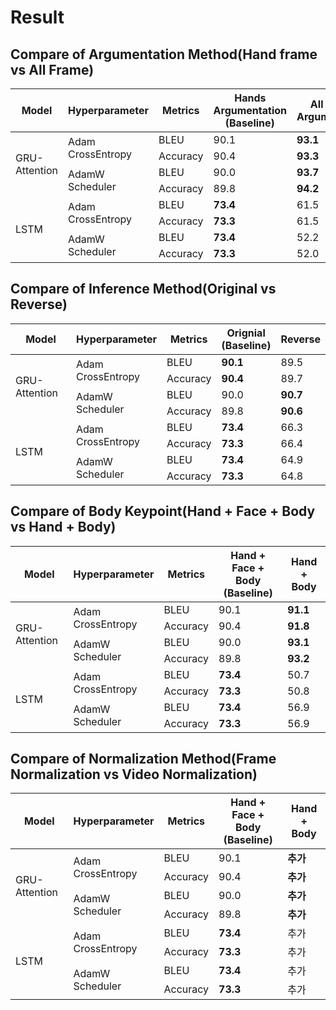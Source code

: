 # Result

## Compare of Argumentation Method(Hand frame vs All Frame)
<table>
    <thead>
        <tr>
            <th>Model</th>
            <th>Hyperparameter</th>
            <th>Metrics</th>
            <th>Hands Argumentation<br>(Baseline)</th>
            <th>All Frame Argumentation</th>
        </tr>
    </thead>
    <tbody>
        <tr>
            <td rowspan=4>GRU-Attention</td>
            <td rowspan=2>Adam<br>CrossEntropy</td>
            <td>BLEU</td>
            <td>90.1</td>
            <td><b>93.1</b></td>
        </tr>
        <tr>
            <td>Accuracy</td>
            <td>90.4</td>
            <td><b>93.3</b></td>
        </tr>
        <tr>
            <td rowspan=2>AdamW<br>Scheduler</td>
            <td>BLEU</td>
            <td>90.0</td>
            <td><b>93.7</b></td>
        </tr>
        <tr>
            <td>Accuracy</td>
            <td>89.8</td>
            <td><b>94.2</b></td>
        </tr>
        <tr>
            <td rowspan=4>LSTM</td>
            <td rowspan=2>Adam<br>CrossEntropy</td>
            <td>BLEU</td>
            <td><b>73.4</b></td>
            <td>61.5</td>
        </tr>
        <tr>
            <td>Accuracy</td>
            <td><b>73.3</b></td>
            <td>61.5</td>
        </tr>
        <tr>
            <td rowspan=2>AdamW<br>Scheduler</td>
            <td>BLEU</td>
            <td><b>73.4</b></td>
            <td>52.2</td>
        </tr>
        <tr>
            <td>Accuracy</td>
            <td><b>73.3</b></td>
            <td>52.0</td>
        </tr>
    </tbody>
</table>

## Compare of Inference Method(Original vs Reverse)

<table>
    <thead>
        <tr>
            <th>Model</th>
            <th>Hyperparameter</th>
            <th>Metrics</th>
            <th>Orignial<br>(Baseline)</th>
            <th>Reverse</th>
        </tr>
    </thead>
    <tbody>
        <tr>
            <td rowspan=4>GRU-Attention</td>
            <td rowspan=2>Adam<br>CrossEntropy</td>
            <td>BLEU</td>
            <td><b>90.1</b></td>
            <td>89.5</td>
        </tr>
        <tr>
            <td>Accuracy</td>
            <td><b>90.4</b></td>
            <td>89.7</td>
        </tr>
        <tr>
            <td rowspan=2>AdamW<br>Scheduler</td>
            <td>BLEU</td>
            <td>90.0</td>
            <td><b>90.7</b></td>
        </tr>
        <tr>
            <td>Accuracy</td>
            <td>89.8</td>
            <td><b>90.6</b></td>
        </tr>
        <tr>
            <td rowspan=4>LSTM</td>
            <td rowspan=2>Adam<br>CrossEntropy</td>
            <td>BLEU</td>
            <td><b>73.4</b></td>
            <td>66.3</td>
        </tr>
        <tr>
            <td>Accuracy</td>
            <td><b>73.3</b></td>
            <td>66.4</td>
        </tr>
        <tr>
            <td rowspan=2>AdamW<br>Scheduler</td>
            <td>BLEU</td>
            <td><b>73.4</b></td>
            <td>64.9</td>
        </tr>
        <tr>
            <td>Accuracy</td>
            <td><b>73.3</b></td>
            <td>64.8</td>
        </tr>
    </tbody>
</table>

## Compare of Body Keypoint(Hand + Face + Body vs Hand + Body)

<table>
    <thead>
        <tr>
            <th>Model</th>
            <th>Hyperparameter</th>
            <th>Metrics</th>
            <th>Hand + Face + Body<br>(Baseline)</th>
            <th>Hand + Body</th>
        </tr>
    </thead>
    <tbody>
        <tr>
            <td rowspan=4>GRU-Attention</td>
            <td rowspan=2>Adam<br>CrossEntropy</td>
            <td>BLEU</td>
            <td>90.1</td>
            <td><b>91.1</b></td>
        </tr>
        <tr>
            <td>Accuracy</td>
            <td>90.4</td>
            <td><b>91.8</b></td>
        </tr>
        <tr>
            <td rowspan=2>AdamW<br>Scheduler</td>
            <td>BLEU</td>
            <td>90.0</td>
            <td><b>93.1</b></td>
        </tr>
        <tr>
            <td>Accuracy</td>
            <td>89.8</td>
            <td><b>93.2</b></td>
        </tr>
        <tr>
            <td rowspan=4>LSTM</td>
            <td rowspan=2>Adam<br>CrossEntropy</td>
            <td>BLEU</td>
            <td><b>73.4</b></td>
            <td>50.7</td>
        </tr>
        <tr>
            <td>Accuracy</td>
            <td><b>73.3</b></td>
            <td>50.8</td>
        </tr>
        <tr>
            <td rowspan=2>AdamW<br>Scheduler</td>
            <td>BLEU</td>
            <td><b>73.4</b></td>
            <td>56.9</td>
        </tr>
        <tr>
            <td>Accuracy</td>
            <td><b>73.3</b></td>
            <td>56.9</td>
        </tr>
    </tbody>
</table>

## Compare of Normalization Method(Frame Normalization vs Video Normalization)

<table>
    <thead>
        <tr>
            <th>Model</th>
            <th>Hyperparameter</th>
            <th>Metrics</th>
            <th>Hand + Face + Body<br>(Baseline)</th>
            <th>Hand + Body</th>
        </tr>
    </thead>
    <tbody>
        <tr>
            <td rowspan=4>GRU-Attention</td>
            <td rowspan=2>Adam<br>CrossEntropy</td>
            <td>BLEU</td>
            <td>90.1</td>
            <td><b>추가</b></td>
        </tr>
        <tr>
            <td>Accuracy</td>
            <td>90.4</td>
            <td><b>추가</b></td>
        </tr>
        <tr>
            <td rowspan=2>AdamW<br>Scheduler</td>
            <td>BLEU</td>
            <td>90.0</td>
            <td><b>추가</b></td>
        </tr>
        <tr>
            <td>Accuracy</td>
            <td>89.8</td>
            <td><b>추가</b></td>
        </tr>
        <tr>
            <td rowspan=4>LSTM</td>
            <td rowspan=2>Adam<br>CrossEntropy</td>
            <td>BLEU</td>
            <td><b>73.4</b></td>
            <td>추가</td>
        </tr>
        <tr>
            <td>Accuracy</td>
            <td><b>73.3</b></td>
            <td>추가</td>
        </tr>
        <tr>
            <td rowspan=2>AdamW<br>Scheduler</td>
            <td>BLEU</td>
            <td><b>73.4</b></td>
            <td>추가</td>
        </tr>
        <tr>
            <td>Accuracy</td>
            <td><b>73.3</b></td>
            <td>추가</td>
        </tr>
    </tbody>
</table>

